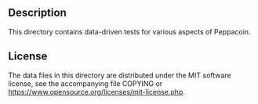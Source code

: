 Description
------------

This directory contains data-driven tests for various aspects of Peppacoin.

License
--------

The data files in this directory are distributed under the MIT software
license, see the accompanying file COPYING or
https://www.opensource.org/licenses/mit-license.php.


